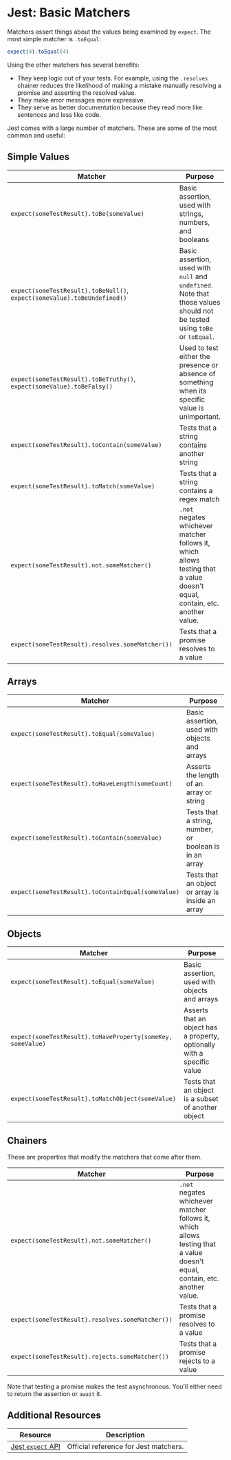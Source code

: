 # Jest: Basic Matchers

Matchers assert things about the values being examined by `expect`. The most simple matcher is `.toEqual`:

```js
expect(4).toEqual(4)
```

Using the other matchers has several benefits:

* They keep logic out of your tests. For example, using the `.resolves` chainer reduces the likelihood of making a mistake manually resolving a promise and asserting the resolved value.
* They make error messages more expressive.
* They serve as better documentation because they read more like sentences and less like code.

Jest comes with a large number of matchers. These are some of the most common and useful:

## Simple Values

| Matcher | Purpose |
| --- | --- |
| `expect(someTestResult).toBe(someValue)` | Basic assertion, used with strings, numbers, and booleans |
| `expect(someTestResult).toBeNull()`, `expect(someValue).toBeUndefined()` | Basic assertion, used with `null` and `undefined`. Note that those values should not be tested using `toBe` or `toEqual`. |
| `expect(someTestResult).toBeTruthy()`, `expect(someValue).toBeFalsy()` | Used to test either the presence or absence of something when its specific value is unimportant. |
| `expect(someTestResult).toContain(someValue)` | Tests that a string contains another string |
| `expect(someTestResult).toMatch(someValue)` | Tests that a string contains a regex match |
| `expect(someTestResult).not.someMatcher()` | `.not` negates whichever matcher follows it, which allows testing that a value doesn't equal, contain, etc. another value. |
| `expect(someTestResult).resolves.someMatcher())` | Tests that a promise resolves to a value |

## Arrays

| Matcher | Purpose |
| --- | --- |
| `expect(someTestResult).toEqual(someValue)` | Basic assertion, used with objects and arrays |
| `expect(someTestResult).toHaveLength(someCount)` | Asserts the length of an array or string |
| `expect(someTestResult).toContain(someValue)` | Tests that a string, number, or boolean is in an array |
| `expect(someTestResult).toContainEqual(someValue)` | Tests that an object or array is inside an array |

## Objects 

| Matcher | Purpose |
| --- | --- |
| `expect(someTestResult).toEqual(someValue)` | Basic assertion, used with objects and arrays |
| `expect(someTestResult).toHaveProperty(someKey, someValue)` | Asserts that an object has a property, optionally with a specific value |
| `expect(someTestResult).toMatchObject(someValue)` | Tests that an object is a subset of another object |

## Chainers

These are properties that modify the matchers that come after them.

| Matcher | Purpose |
| --- | --- |
| `expect(someTestResult).not.someMatcher()` | `.not` negates whichever matcher follows it, which allows testing that a value doesn't equal, contain, etc. another value. |
| `expect(someTestResult).resolves.someMatcher())` | Tests that a promise resolves to a value |
| `expect(someTestResult).rejects.someMatcher())` | Tests that a promise rejects to a value |

Note that testing a promise makes the test asynchronous. You'll either need to return the assertion or `await` it.

## Additional Resources

| Resource | Description |
| --- | --- |
| [Jest `expect` API](https://jestjs.io/docs/en/expect) | Official reference for Jest matchers. |
